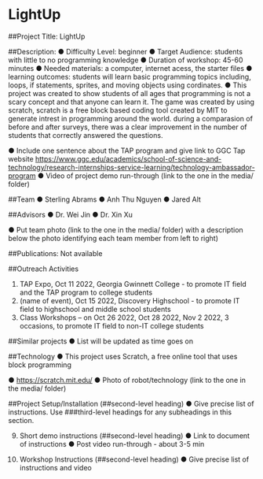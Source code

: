 # LightUp

##Project Title: LightUp

##Description:
●	Difficulty Level: beginner
●	Target Audience: students with little to no programming knowledge
●	Duration of workshop: 45-60 minutes
●	Needed materials: a computer, internet acess, the starter files
●	learning outcomes: students will learn basic programming topics including, loops, if statements, sprites, and moving objects using cordinates.
●	This project was created to show students of all ages that programming is not a scary concept and that anyone can learn it.  The game was created by using scratch, scratch is a free block based coding tool created by MIT to generate intrest in programming around the world.  during a comparasion of before and after surveys, there was a clear improvement in the number of students that correctly answered the questions.

●	Include one sentence about the TAP program and give link to GGC Tap website
https://www.ggc.edu/academics/school-of-science-and-technology/research-internships-service-learning/technology-ambassador-program
●	Video of project demo run-through (link to the one in the media/ folder)

##Team
●	Sterling Abrams
●	Anh Thu Nguyen
●	Jared Alt

##Advisors
●	Dr. Wei Jin
●	Dr. Xin Xu

●	Put team photo (link to the one in the media/ folder) with a description below the photo identifying each team member from left to right)

##Publications: 
Not available

##Outreach Activities 
1.	TAP Expo, Oct 11 2022, Georgia Gwinnett College - to promote IT field and the TAP program to college students
2.	(name of event), Oct 15 2022, Discovery Highschool -  to promote IT field to highschool and middle school students
3.	Class Workshops – on Oct 26 2022, Oct 28 2022, Nov 2 2022, 3 occasions, to promote IT field to non-IT college students

##Similar projects
●	List will be updated as time goes on

##Technology 
●	This project uses Scratch, a free online tool that uses block programming

●	https://scratch.mit.edu/
●	Photo of robot/technology (link to the one in the media/ folder)

##Project Setup/Installation (##second-level heading)
●	Give precise list of instructions.  Use ###third-level headings for any subheadings in this section.

9.	Short demo instructions (##second-level heading)
●	Link to document of instructions
●	Post video run-through - about 3-5 min

10.	Workshop Instructions (##second-level heading)
●	Give precise list of instructions and video
